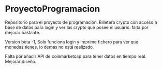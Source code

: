 # ProyectoProgramacion
Repositorio para el proyecto de programación.
Billetera crypto con acceso a base de datos para login y ver las crypto que posee el usuario.
falta por mejorar bastante.

Version beta -1, Solo funciona login y imprime fichero para ver que monedas tienes, lo demas no está realizado.

Falta por añadir API de coinmarketcap para tener datos en tiempo real.
Mejorar diseño.


